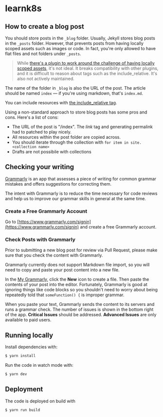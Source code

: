 # learnk8s

## How to create a blog post

You should store posts in the `_blog` folder. Usually, Jekyll stores blog posts in the `_posts` folder. However, that prevents posts from having locally scoped assets such as images or code. In fact, you're only allowed to have flat files and not folders under `_posts`.

> While [there's a plugin to work around the challenge of having locally scoped assets](https://github.com/nhoizey/jekyll-postfiles), it's not ideal. It breaks compatibility with other plugins, and it is difficult to reason about tags such as the include_relative. It's also not actively maintained.

The name of the folder in `_blog` is also the URL of the post. The article should be named `index` — if you're using markdown, that's `index.md`.

You can include resources with [the include_relative tag](https://jekyllrb.com/docs/includes/#including-files-relative-to-another-file).

Using a non-standard approach to store blog posts has some pros and cons. Here's a list of cons:

- The URL of the post is "<folder name>/index". The _link_ tag and generating permalink had to patched to play nicely.
- All resources within the post folder are copied across.
- You should iterate through the collection with `for item in site.<collection name>`
- Drafts are not possibile with collections

## Checking your writing

[Grammarly](https://www.grammarly.com/) is an app that assesses a piece of writing for common grammar mistakes and offers suggestions for correcting them.

The intent with Grammarly is to reduce the time necessary for code reviews and help us to improve our grammar skills in general at the same time.

### Create a Free Grammarly Account

Go to [https://www.grammarly.com/signin](https://www.grammarly.com/signin) and create a free Grammarly account.

### Check Posts with Grammarly

Prior to submitting a new blog post for review via Pull Request, please make sure that you check the content with Grammarly.

Grammarly currently does not support Markdown file import, so you will need to copy and paste your post content into a new file.

In the [My Grammarly](https://app.grammarly.com/), click the **New** icon to create a file. Then paste the contents of your post into the editor. Fortunately, Grammarly is good at ignoring things like code blocks so you shouldn't need to worry about being repeatedly told that `someFunction() {` is improper grammar.

When you paste your text, Grammarly sends the content to its servers and runs a grammar check. The number of issues is shown in the bottom right of the app. **Critical Issues** should be addressed. **Advanced Issues** are only available to paid users.

## Running locally

Install dependencies with:

```bash
$ yarn install
```

Run the code in watch mode with:

```bash
$ yarn dev
```

## Deployment

The code is deployed on build with

```bash
$ yarn run build
```
